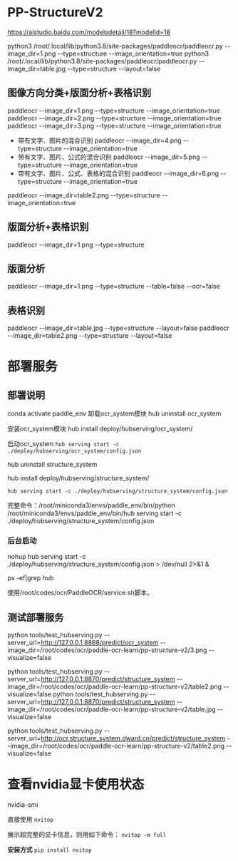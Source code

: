 # PP-StructureV2

https://aistudio.baidu.com/modelsdetail/18?modelId=18

python3 /root/.local/lib/python3.8/site-packages/paddleocr/paddleocr.py --image_dir=1.png --type=structure --image_orientation=true
python3 /root/.local/lib/python3.8/site-packages/paddleocr/paddleocr.py --image_dir=table.jpg --type=structure --layout=false

## 图像方向分类+版面分析+表格识别
paddleocr --image_dir=1.png --type=structure --image_orientation=true
paddleocr --image_dir=2.png --type=structure --image_orientation=true
paddleocr --image_dir=3.png --type=structure --image_orientation=true
- 带有文字、图片的混合识别
paddleocr --image_dir=4.png --type=structure --image_orientation=true
- 带有文字、图片、公式的混合识别
paddleocr --image_dir=5.png --type=structure --image_orientation=true
- 带有文字、图片、公式、表格的混合识别
paddleocr --image_dir=6.png --type=structure --image_orientation=true

paddleocr --image_dir=table2.png --type=structure --image_orientation=true

## 版面分析+表格识别
paddleocr --image_dir=1.png --type=structure

## 版面分析
paddleocr --image_dir=1.png --type=structure --table=false --ocr=false

## 表格识别
paddleocr --image_dir=table.jpg --type=structure --layout=false
paddleocr --image_dir=table2.png --type=structure --layout=false

# 部署服务
## 部署说明
conda activate paddle_env
卸载ocr_system模块
hub uninstall ocr_system

安装ocr_system模块
hub install deploy/hubserving/ocr_system/

启动ocr_system
`hub serving start -c ./deploy/hubserving/ocr_system/config.json`

hub uninstall structure_system

hub install deploy/hubserving/structure_system/

`hub serving start -c ./deploy/hubserving/structure_system/config.json`

完整命令：/root/miniconda3/envs/paddle_env/bin/python /root/miniconda3/envs/paddle_env/bin/hub serving start -c ./deploy/hubserving/structure_system/config.json

### 后台启动
nohup hub serving start -c ./deploy/hubserving/structure_system/config.json > /dev/null 2>&1 &

ps -ef|grep hub

使用/root/codes/ocr/PaddleOCR/service.sh脚本。


## 测试部署服务
python tools/test_hubserving.py --server_url=http://127.0.0.1:8868/predict/ocr_system --image_dir=/root/codes/ocr/paddle-ocr-learn/pp-structure-v2/3.png --visualize=false

python tools/test_hubserving.py --server_url=http://127.0.0.1:8870/predict/structure_system --image_dir=/root/codes/ocr/paddle-ocr-learn/pp-structure-v2/table2.png --visualize=false
python tools/test_hubserving.py --server_url=http://127.0.0.1:8870/predict/structure_system --image_dir=/root/codes/ocr/paddle-ocr-learn/pp-structure-v2/table.jpg --visualize=false

python tools/test_hubserving.py --server_url=http://ocr.structure_system.dward.cn/predict/structure_system --image_dir=/root/codes/ocr/paddle-ocr-learn/pp-structure-v2/table2.png --visualize=false

# 查看nvidia显卡使用状态
nvidia-smi

直接使用
`nvitop`

展示超完整的显卡信息，则用如下命令：
`nvitop -m full`

**安装方式**
`pip install nvitop`

